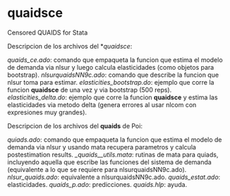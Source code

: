# quaidsce
Censored QUAIDS for Stata

Descripcion de los archivos del **quaidsce*:

*quaids_ce.ado*: comando que empaqueta la funcion que estima el modelo de demanda via nlsur y luego calcula elasticidades (como objetos para bootstrap).
*nlsurquaidsNN9c.ado*: comando que describe la funcion que nlsur toma para estimar.
*elasticities_bootstrap.do*: ejemplo que corre la funcion **quaidsce** de una vez y via bootstrap (500 reps).
*elasticities_delta.do*: ejemplo que corre la funcion **quaidsce** y estima las elasticidades via metodo delta (genera errores al usar nlcom con expresiones muy grandes).

Descripcion de los archivos del **quaids** de Poi:

*quiads.ado*: comando que empaqueta  la funcion que estima el modelo de demanda via nlsur y usando mata recupera parametros y calcula postestimation results.
*_quaids__utils.mata*: rutinas de mata para quiads, incluyendo aquella que escribe las funciones del sistema de demanda (equivalente a lo que se requiere para nlsurquaidsNN9c.ado).
*nlsur_quaids.ado*: equivalente a nlsurquaidsNN9c.ado.
*quaids_estat.ado*: elasticidades.
*quaids_p.ado*: predicciones.
*quaids.hlp*: ayuda.
